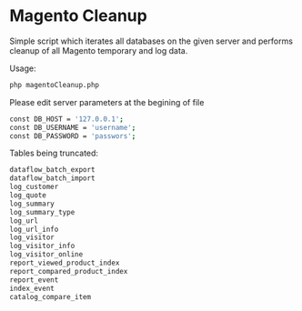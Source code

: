 Magento Cleanup
==============

Simple script which iterates all databases on the given server and performs cleanup of all Magento temporary and log data.

Usage:

```sh
php magentoCleanup.php
```

Please edit server parameters at the begining of file

```sh
const DB_HOST = '127.0.0.1';
const DB_USERNAME = 'username';
const DB_PASSWORD = 'passwors';
```

Tables being truncated:
```sh
dataflow_batch_export
dataflow_batch_import
log_customer
log_quote
log_summary
log_summary_type
log_url
log_url_info
log_visitor
log_visitor_info
log_visitor_online
report_viewed_product_index
report_compared_product_index
report_event
index_event
catalog_compare_item
```
